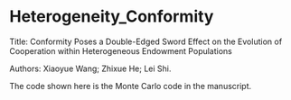 # Heterogeneity_Conformity

Title: Conformity Poses a Double-Edged Sword Effect on the Evolution of Cooperation within Heterogeneous Endowment Populations

Authors: Xiaoyue Wang; Zhixue He; Lei Shi.

The code shown here is the Monte Carlo code in the manuscript.
